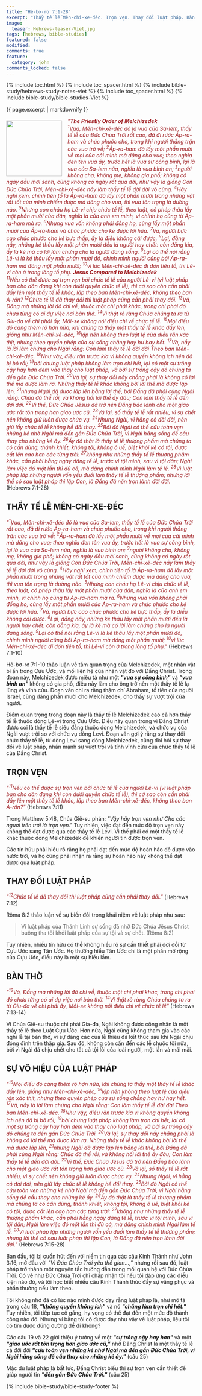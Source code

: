 ```yaml
---
title: "Hê-bơ-rơ 7:1-28"
excerpt: "Thầy tế lễ Mên-chi-xe-đéc. Trọn vẹn. Thay đổi luật pháp. Bàn thờ. Sự vô hiệu của luật pháp."
image:
  teaser: Hebrews-teaser-Viet.jpg
tags: [hebrews, bible-studies]
featured: false
modified:
comments: true
feature:
  category: john
comments_locked: false
---
```


{% include toc.html %}
{% include toc_spacer.html %}
{% include bible-study/hebrews-study-notes-viet %}
{% include toc_spacer.html %}
{% include bible-study/bible-studies-Viet %}

{{ page.excerpt | markdownify }}

<div>
<p>
<img alt src="{{ site.url }}/assets/images/Hebrews-teaser-Viet.jpg" style="border: 0px none; margin: 7px 15px 0px 0px; max-width: 100%; height: 148px; padding: 0px; float: left;">
    <span style="color: rgb(159, 29, 33);"><i>"<strong>The Priestly Order of Melchizedek</strong><br /><sup>1</sup>Vua, Mên-chi-xê-đéc đó là vua của Sa-lem, thầy tế lễ của Ðức Chúa Trời rất cao, đã đi rước Áp-ra-ham và chúc phước cho, trong khi người thắng trận các vua trở về; <sup>2</sup>Áp-ra-ham đã lấy một phần mười về mọi của cải mình mà dâng cho vua; theo nghĩa đen tên vua ấy, trước hết là vua sự công bình, lại là vua của Sa-lem nữa, nghĩa là vua bình an; <sup>3</sup>người không cha, không mẹ, không gia phổ; không có ngày đầu mới sanh, cũng không có ngày rốt qua đời, như vậy là giống Con Ðức Chúa Trời, Mên-chi-xê-đéc nầy làm thầy tế lễ đời đời vô cùng. <sup>4</sup>Hãy nghĩ xem, chính tiên tổ là Áp-ra-ham đã lấy một phần mười trong những vật rất tốt của mình chiếm được mà dâng cho vua, thì vua tôn trọng là dường nào. <sup>5</sup>Nhưng con cháu họ Lê-vi chịu chức tế lễ, theo luật, có phép thâu lấy một phần mười của dân, nghĩa là của anh em mình, vì chính họ cũng từ Áp-ra-ham mà ra. <sup>6</sup>Nhưng vua vốn không phải đồng họ, cũng lấy một phần mười của Áp-ra-ham và chúc phước cho kẻ được lời hứa. <sup>7</sup>Vả, người bực cao chúc phước cho kẻ bực thấp, ấy là điều không cãi được. <sup>8</sup>Lại, đằng nầy, những kẻ thâu lấy một phần mười đều là người hay chết: còn đằng kia, ấy là kẻ mà có lời làm chứng cho là người đang sống. <sup>9</sup>Lại có thể nói rằng Lê-vi là kẻ thâu lấy một phần mười đó, chính mình người cũng bởi Áp-ra-ham mà đóng một phần mười; <sup>10</sup>vì lúc Mên-chi-xê-đéc đi đón tiên tổ, thì Lê-vi còn ở trong lòng tổ phụ. <strong>Jesus Compared to Melchizedek</strong><br /> <sup>11</sup>Nếu có thể được sự trọn vẹn bởi chức tế lễ của người Lê-vi (vì luật pháp ban cho dân đang khi còn dưới quyền chức tế lễ), thì cớ sao còn cần phải dấy lên một thầy tế lễ khác, lập theo ban Mên-chi-xê-đéc, không theo ban A-rôn? <sup>12</sup>Chức tế lễ đã thay đổi thì luật pháp cũng cần phải thay đổi. <sup>13</sup>Vả, Ðấng mà những lời đó chỉ về, thuộc một chi phái khác, trong chi phái đó chưa từng có ai dự việc nơi bàn thờ. <sup>14</sup>Vì thật rõ ràng Chúa chúng ta ra từ Giu-đa về chi phái ấy, Môi-se không nói điều chi về chức tế lễ. <sup>15</sup>Mọi điều đó càng thêm rõ hơn nữa, khi chúng ta thấy một thầy tế lễ khác dấy lên, giống như Mên-chi-xê-đéc, <sup>16</sup>lập nên không theo luật lệ của điều răn xác thịt, nhưng theo quyền phép của sự sống chẳng hay hư hay hết. <sup>17</sup>Vả, nầy là lời làm chứng cho Ngài rằng: Con làm thầy tế lễ đời đời Theo ban Mên-chi-xê-đéc. <sup>18</sup>Như vậy, điều răn trước kia vì không quyền không ích nên đã bị bỏ rồi; <sup>19</sup>bởi chưng luật pháp không làm trọn chi hết, lại có một sự trông cậy hay hơn đem vào thay cho luật pháp, và bởi sự trông cậy đó chúng ta đến gần Ðức Chúa Trời. <sup>20</sup>Vả lại, sự thay đổi nầy chẳng phải là không có lời thề mà được làm ra. Những thầy tế lễ khác không bởi lời thề mà được lập lên, <sup>21</sup>nhưng Ngài đã được lập lên bằng lời thề, bởi Ðấng đã phải cùng Ngài rằng: Chúa đã thề rồi, và không hối lời thề ấy đâu; Con làm thầy tế lễ đến đời đời. <sup>22</sup>Vì thế, Ðức Chúa Jêsus đã trở nên Ðấng bảo lãnh cho một giao ước rất tôn trọng hơn giao ước cũ. <sup>23</sup>Vả lại, số thầy tế lễ rất nhiều, vì sự chết nên không giữ luôn được chức vụ. <sup>24</sup>Nhưng Ngài, vì hằng có đời đời, nên giữ lấy chức tế lễ không hề đổi thay. <sup>25</sup>Bởi đó Ngài có thể cứu toàn vẹn những kẻ nhờ Ngài mà đến gần Ðức Chúa Trời, vì Ngài hằng sống để cầu thay cho những kẻ ấy. <sup>26</sup>Ấy đó thật là thầy tế lễ thượng phẩm mà chúng ta có cần dùng, thánh khiết, không tội, không ô uế, biệt khỏi kẻ có tội, được cất lên cao hơn các từng trời: <sup>27</sup>không như những thầy tế lễ thượng phẩm khác, cần phải hằng ngày dâng tế lễ, trước vì tội mình, sau vì tội dân; Ngài làm việc đó một lần thì đủ cả, mà dâng chính mình Ngài làm tế lễ. <sup>28</sup>Vì luật pháp lập những người vốn yếu đuối làm thầy tế lễ thượng phẩm; nhưng lời thề có sau luật pháp thì lập Con, là Ðấng đã nên trọn lành đời đời. </i></span> (Hebrews 7:1-28)</p></div>

## THẦY TẾ LỄ MÊN-CHI-XE-ĐÉC

<span style="color: rgb(159, 29, 33);">
<i>"<sup>1</sup>Vua, Mên-chi-xê-đéc đó là vua của Sa-lem, thầy tế lễ của Ðức Chúa Trời rất cao, đã đi rước Áp-ra-ham và chúc phước cho, trong khi người thắng trận các vua trở về; <sup>2</sup>Áp-ra-ham đã lấy một phần mười về mọi của cải mình mà dâng cho vua; theo nghĩa đen tên vua ấy, trước hết là vua sự công bình, lại là vua của Sa-lem nữa, nghĩa là vua bình an; <sup>3</sup>người không cha, không mẹ, không gia phổ; không có ngày đầu mới sanh, cũng không có ngày rốt qua đời, như vậy là giống Con Ðức Chúa Trời, Mên-chi-xê-đéc nầy làm thầy tế lễ đời đời vô cùng. <sup>4</sup>Hãy nghĩ xem, chính tiên tổ là Áp-ra-ham đã lấy một phần mười trong những vật rất tốt của mình chiếm được mà dâng cho vua, thì vua tôn trọng là dường nào. <sup>5</sup>Nhưng con cháu họ Lê-vi chịu chức tế lễ, theo luật, có phép thâu lấy một phần mười của dân, nghĩa là của anh em mình, vì chính họ cũng từ Áp-ra-ham mà ra. <sup>6</sup>Nhưng vua vốn không phải đồng họ, cũng lấy một phần mười của Áp-ra-ham và chúc phước cho kẻ được lời hứa. <sup>7</sup>Vả, người bực cao chúc phước cho kẻ bực thấp, ấy là điều không cãi được. <sup>8</sup>Lại, đằng nầy, những kẻ thâu lấy một phần mười đều là người hay chết: còn đằng kia, ấy là kẻ mà có lời làm chứng cho là người đang sống. <sup>9</sup>Lại có thể nói rằng Lê-vi là kẻ thâu lấy một phần mười đó, chính mình người cũng bởi Áp-ra-ham mà đóng một phần mười; <sup>10</sup>vì lúc Mên-chi-xê-đéc đi đón tiên tổ, thì Lê-vi còn ở trong lòng tổ phụ."</i></span> (Hebrews 7:1-10)

Hê-bơ-rơ 7:1-10 thảo luận về tầm quan trọng của Melchizedek, một nhân vật bí ẩn trong Cựu Ước, và mối liên hệ của nhân vật đó với Đấng Christ. Trong đoạn này, Melchizedek được miêu tả như một ***"vua sự công bình"*** và ***"vua bình an"*** không có gia phổ, điều này làm cho ông trở nên một thầy tế lễ lạ lùng và vĩnh cửu. Đoạn văn chỉ ra rằng thậm chí Abraham, tổ tiên của người Israel, cũng dâng phần mười cho Melchizedek, cho thấy sự vượt trội của người.

Điểm quan trọng trong đoạn này là thầy tế lễ Melchizedek cao cả hơn thầy tế lễ thuộc dòng Lê-vi trong Cựu Ước. Điều này quan trọng vì Đấng Christ được coi là thầy tế lễ siêu đẳng thuộc dòng Melchizedek, và chức vụ của Ngài vượt trội so với chức vụ dòng Levi. Đoạn văn gợi ý rằng sự thay đổi chức thầy tế lễ, từ dòng Levi sang dòng Melchizedek, cũng đòi hỏi sự thay đổi về luật pháp, nhấn mạnh sự vượt trội và tính vĩnh cửu của chức thầy tế lễ của Đấng Christ.

## TRỌN VẸN

<span style="color: rgb(159, 29, 33);">
<i>"<sup>11</sup>Nếu có thể được sự trọn vẹn bởi chức tế lễ của người Lê-vi (vì luật pháp ban cho dân đang khi còn dưới quyền chức tế lễ), thì cớ sao còn cần phải dấy lên một thầy tế lễ khác, lập theo ban Mên-chi-xê-đéc, không theo ban A-rôn?"</i></span> (Hebrews 7:11)

Trong Matthew 5:48, Chúa Giê-su phán: *"Vậy hãy trọn vẹn như Cha các ngươi trên trời là trọn vẹn."* Tuy nhiên, việc đạt đến mức độ trọn vẹn này không thể đạt được qua các thầy tế lễ Levi. Vì thế phải có một thầy tế lễ khác thuộc dòng Melchizedek để khiến người tin được trọn vẹn.

Các tín hữu phải hiểu rõ rằng họ phải đạt đến mức độ hoàn hảo để được vào nước trời, và họ cũng phải nhận ra rằng sự hoàn hảo này không thể đạt được qua luật pháp.

## THAY ĐỔI LUẬT PHÁP

<span style="color: rgb(159, 29, 33);">
<i>"<sup>12</sup>Chức tế lễ đã thay đổi thì luật pháp cũng cần phải thay đổi."</i></span> (Hebrews 7:12)

Rôma 8:2 thảo luận về sự biến đổi trong khái niệm về luật pháp như sau:

> Vì luật pháp của Thánh Linh sự sống đã nhờ Ðức Chúa Jêsus Christ buông tha tôi khỏi luật pháp của sự tội và sự chết. (Rôma 8:2)

Tuy nhiên, nhiều tín hữu có thể không hiểu rõ sự cần thiết phải dời đổi từ Cựu Ước sang Tân Ước. Họ thường hiểu Tân Ước chỉ là một phần mở rộng của Cựu Ước, điều này là một sự hiểu lầm.

## BÀN THỜ

<span style="color: rgb(159, 29, 33);">
<i>"<sup>13</sup>Vả, Ðấng mà những lời đó chỉ về, thuộc một chi phái khác, trong chi phái đó chưa từng có ai dự việc nơi bàn thờ. <sup>14</sup>Vì thật rõ ràng Chúa chúng ta ra từ Giu-đa về chi phái ấy, Môi-se không nói điều chi về chức tế lễ"</i></span> (Hebrews 7:13-14)

Vì Chúa Giê-su thuộc chi phái Gia-đa, Ngài không được công nhận là một thầy tế lễ theo Luật Cựu Ước. Hơn nữa, Ngài cũng không tham gia vào các nghi lễ tại bàn thờ, vì sự dâng các của lễ thiêu đã kết thúc sau khi Ngài chịu đóng đinh trên thập giá. Sau đó, không còn cần đến các lễ chuộc tội nữa, bởi vì Ngài đã chịu chết cho tất cả tội lỗi của loài người, một lần và mãi mãi.

## SỰ VÔ HIỆU CỦA LUẬT PHÁP

<span style="color: rgb(159, 29, 33);">
<i>"<sup>15</sup>Mọi điều đó càng thêm rõ hơn nữa, khi chúng ta thấy một thầy tế lễ khác dấy lên, giống như Mên-chi-xê-đéc, <sup>16</sup>lập nên không theo luật lệ của điều răn xác thịt, nhưng theo quyền phép của sự sống chẳng hay hư hay hết. <sup>17</sup>Vả, nầy là lời làm chứng cho Ngài rằng: Con làm thầy tế lễ đời đời Theo ban Mên-chi-xê-đéc. <sup>18</sup>Như vậy, điều răn trước kia vì không quyền không ích nên đã bị bỏ rồi; <sup>19</sup>bởi chưng luật pháp không làm trọn chi hết, lại có một sự trông cậy hay hơn đem vào thay cho luật pháp, và bởi sự trông cậy đó chúng ta đến gần Ðức Chúa Trời. <sup>20</sup>Vả lại, sự thay đổi nầy chẳng phải là không có lời thề mà được làm ra. Những thầy tế lễ khác không bởi lời thề mà được lập lên, <sup>21</sup>nhưng Ngài đã được lập lên bằng lời thề, bởi Ðấng đã phải cùng Ngài rằng: Chúa đã thề rồi, và không hối lời thề ấy đâu; Con làm thầy tế lễ đến đời đời. <sup>22</sup>Vì thế, Ðức Chúa Jêsus đã trở nên Ðấng bảo lãnh cho một giao ước rất tôn trọng hơn giao ước cũ. <sup>23</sup>Vả lại, số thầy tế lễ rất nhiều, vì sự chết nên không giữ luôn được chức vụ. <sup>24</sup>Nhưng Ngài, vì hằng có đời đời, nên giữ lấy chức tế lễ không hề đổi thay. <sup>25</sup>Bởi đó Ngài có thể cứu toàn vẹn những kẻ nhờ Ngài mà đến gần Ðức Chúa Trời, vì Ngài hằng sống để cầu thay cho những kẻ ấy. <sup>26</sup>Ấy đó thật là thầy tế lễ thượng phẩm mà chúng ta có cần dùng, thánh khiết, không tội, không ô uế, biệt khỏi kẻ có tội, được cất lên cao hơn các từng trời: <sup>27</sup>không như những thầy tế lễ thượng phẩm khác, cần phải hằng ngày dâng tế lễ, trước vì tội mình, sau vì tội dân; Ngài làm việc đó một lần thì đủ cả, mà dâng chính mình Ngài làm tế lễ. <sup>28</sup>Vì luật pháp lập những người vốn yếu đuối làm thầy tế lễ thượng phẩm; nhưng lời thề có sau luật pháp thì lập Con, là Ðấng đã nên trọn lành đời đời."</i></span> (Hebrews 7:15-28)

Ban đầu, tôi bị cuốn hút đến với niềm tin qua các câu Kinh Thánh như John 3:16, mở đầu với *"Vì Đức Chúa Trời yêu thế gian...,"* nhưng rồi sau đó, luật pháp trở thành một nguyên tắc hướng dẫn trong mối quan hệ với Đức Chúa Trời. Có vẻ như Đức Chúa Trời chỉ chấp nhận tôi nếu tôi đáp ứng các điều kiện nào đó, và tôi học biết nhiều câu Kinh Thánh thúc đẩy sự vâng phục và phần thưởng nếu làm theo.

Tôi không nhớ đã có lúc nào mình được dạy rằng luật pháp là, như mô tả trong câu 18, ***"không quyền không ích"*** và nó ***"chẳng làm trọn chi hết."*** Tuy nhiên, tôi tiếp tục cố gắng, hy vọng có thể đạt đến một mức độ thành công nào đó. Nhưng ví bằng tôi có được dạy như vậy về luật pháp, liệu tôi có tìm được đúng đường để đi không?

Các câu 19 và 22 giới thiệu ý tưởng về một ***"sự trông cậy hay hơn"*** và một ***"giao ước rất tôn trọng hơn giao ước cũ,"*** nhờ Đấng Christ là một thầy tế lễ cả đời đời ***"cứu toàn vẹn những kẻ nhờ Ngài mà đến gần Ðức Chúa Trời, vì Ngài hằng sống để cầu thay cho những kẻ ấy."*** (câu 25)

Mặc dù luật pháp là bất lực, Đấng Christ biểu thị sự trọn vẹn cần thiết để giúp người tin ***"đến gần Ðức Chúa Trời."*** (câu 25)

{% include bible-study/bible-study-footer %}
